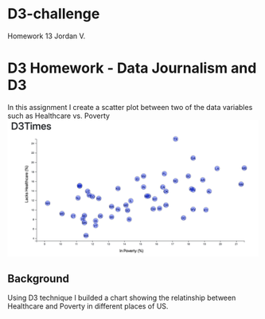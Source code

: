 # D3-challenge
Homework 13 Jordan V.

# D3 Homework - Data Journalism and D3
In this assignment I create a scatter plot between two of the data variables such as Healthcare vs. Poverty 
![ss](Images/ss.png)

## Background

Using D3 technique I builded a chart showing the relatinship between Healthcare and Poverty in different places of US.
